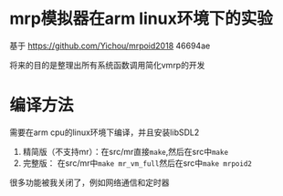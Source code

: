 # mrp模拟器在arm linux环境下的实验
 基于 https://github.com/Yichou/mrpoid2018 46694ae

 将来的目的是整理出所有系统函数调用简化vmrp的开发

# 编译方法
需要在arm cpu的linux环境下编译，并且安装libSDL2
1. 精简版（不支持mr）：在src/mr直接`make`,然后在src中`make`
2. 完整版： 在src/mr中`make mr_vm_full`然后在src中`make mrpoid2`


很多功能被我关闭了，例如网络通信和定时器


